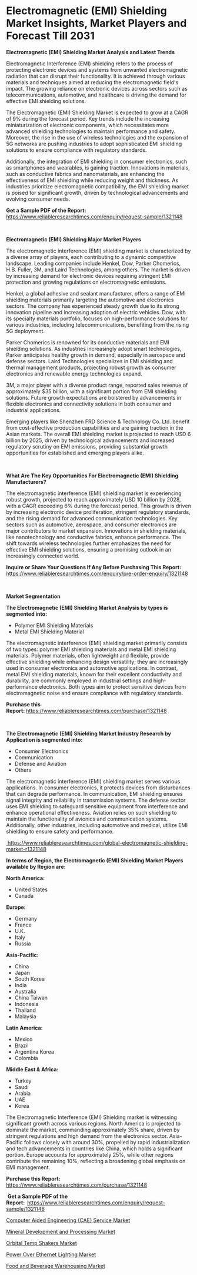 <p><h1>Electromagnetic (EMI) Shielding Market Insights, Market Players and Forecast Till 2031</h1></p><p><strong>Electromagnetic (EMI) Shielding Market Analysis and Latest Trends</strong></p>
<p><p>Electromagnetic Interference (EMI) shielding refers to the process of protecting electronic devices and systems from unwanted electromagnetic radiation that can disrupt their functionality. It is achieved through various materials and techniques aimed at reducing the electromagnetic field's impact. The growing reliance on electronic devices across sectors such as telecommunications, automotive, and healthcare is driving the demand for effective EMI shielding solutions.</p><p>The Electromagnetic (EMI) Shielding Market is expected to grow at a CAGR of 9% during the forecast period. Key trends include the increasing miniaturization of electronic components, which necessitates more advanced shielding technologies to maintain performance and safety. Moreover, the rise in the use of wireless technologies and the expansion of 5G networks are pushing industries to adopt sophisticated EMI shielding solutions to ensure compliance with regulatory standards.</p><p>Additionally, the integration of EMI shielding in consumer electronics, such as smartphones and wearables, is gaining traction. Innovations in materials, such as conductive fabrics and nanomaterials, are enhancing the effectiveness of EMI shielding while reducing weight and thickness. As industries prioritize electromagnetic compatibility, the EMI shielding market is poised for significant growth, driven by technological advancements and evolving consumer needs.</p></p>
<p><strong>Get a Sample PDF of the Report:&nbsp;</strong> <a href="https://www.reliableresearchtimes.com/enquiry/request-sample/1321148?utm_campaign=1595&utm_medium=2&utm_source=Github&utm_content=ia&utm_term=30102024&utm_id=electromagnetic-emi-shielding">https://www.reliableresearchtimes.com/enquiry/request-sample/1321148</a></p>
<p>&nbsp;</p>
<p><strong>Electromagnetic (EMI) Shielding Major Market Players</strong></p>
<p><p>The electromagnetic interference (EMI) shielding market is characterized by a diverse array of players, each contributing to a dynamic competitive landscape. Leading companies include Henkel, Dow, Parker Chomerics, H.B. Fuller, 3M, and Laird Technologies, among others. The market is driven by increasing demand for electronic devices requiring stringent EMI protection and growing regulations on electromagnetic emissions.</p><p>Henkel, a global adhesive and sealant manufacturer, offers a range of EMI shielding materials primarily targeting the automotive and electronics sectors. The company has experienced steady growth due to its strong innovation pipeline and increasing adoption of electric vehicles. Dow, with its specialty materials portfolio, focuses on high-performance solutions for various industries, including telecommunications, benefiting from the rising 5G deployment.</p><p>Parker Chomerics is renowned for its conductive materials and EMI shielding solutions. As industries increasingly adopt smart technologies, Parker anticipates healthy growth in demand, especially in aerospace and defense sectors. Laird Technologies specializes in EMI shielding and thermal management products, projecting robust growth as consumer electronics and renewable energy technologies expand.</p><p>3M, a major player with a diverse product range, reported sales revenue of approximately $35 billion, with a significant portion from EMI shielding solutions. Future growth expectations are bolstered by advancements in flexible electronics and connectivity solutions in both consumer and industrial applications.</p><p>Emerging players like Shenzhen FRD Science & Technology Co. Ltd. benefit from cost-effective production capabilities and are gaining traction in the Asian markets. The overall EMI shielding market is projected to reach USD 6 billion by 2025, driven by technological advancements and increased regulatory scrutiny on EMI emissions, providing substantial growth opportunities for established and emerging players alike.</p></p>
<p>&nbsp;</p>
<p><strong>What Are The Key Opportunities For Electromagnetic (EMI) Shielding Manufacturers?</strong></p>
<p><p>The electromagnetic interference (EMI) shielding market is experiencing robust growth, projected to reach approximately USD 10 billion by 2028, with a CAGR exceeding 6% during the forecast period. This growth is driven by increasing electronic device proliferation, stringent regulatory standards, and the rising demand for advanced communication technologies. Key sectors such as automotive, aerospace, and consumer electronics are major contributors to market expansion. Innovations in shielding materials, like nanotechnology and conductive fabrics, enhance performance. The shift towards wireless technologies further emphasizes the need for effective EMI shielding solutions, ensuring a promising outlook in an increasingly connected world.</p></p>
<p><strong>Inquire or Share Your Questions If Any Before Purchasing This Report:</strong> <a href="https://www.reliableresearchtimes.com/enquiry/pre-order-enquiry/1321148?utm_campaign=1595&utm_medium=2&utm_source=Github&utm_content=ia&utm_term=30102024&utm_id=electromagnetic-emi-shielding">https://www.reliableresearchtimes.com/enquiry/pre-order-enquiry/1321148</a></p>
<p>&nbsp;</p>
<p><strong>Market Segmentation</strong></p>
<p><strong>The Electromagnetic (EMI) Shielding Market Analysis by types is segmented into:</strong></p>
<p><ul><li>Polymer EMI Shielding Materials</li><li>Metal EMI Shielding Material</li></ul></p>
<p><p>The electromagnetic interference (EMI) shielding market primarily consists of two types: polymer EMI shielding materials and metal EMI shielding materials. Polymer materials, often lightweight and flexible, provide effective shielding while enhancing design versatility; they are increasingly used in consumer electronics and automotive applications. In contrast, metal EMI shielding materials, known for their excellent conductivity and durability, are commonly employed in industrial settings and high-performance electronics. Both types aim to protect sensitive devices from electromagnetic noise and ensure compliance with regulatory standards.</p></p>
<p><strong>Purchase this Report:&nbsp;</strong><a href="https://www.reliableresearchtimes.com/purchase/1321148?utm_campaign=1595&utm_medium=2&utm_source=Github&utm_content=ia&utm_term=30102024&utm_id=electromagnetic-emi-shielding">https://www.reliableresearchtimes.com/purchase/1321148</a></p>
<p>&nbsp;</p>
<p><strong>The Electromagnetic (EMI) Shielding Market Industry Research by Application is segmented into:</strong></p>
<p><ul><li>Consumer Electronics</li><li>Communication</li><li>Defense and Aviation</li><li>Others</li></ul></p>
<p><p>The electromagnetic interference (EMI) shielding market serves various applications. In consumer electronics, it protects devices from disturbances that can degrade performance. In communication, EMI shielding ensures signal integrity and reliability in transmission systems. The defense sector uses EMI shielding to safeguard sensitive equipment from interference and enhance operational effectiveness. Aviation relies on such shielding to maintain the functionality of avionics and communication systems. Additionally, other industries, including automotive and medical, utilize EMI shielding to ensure safety and performance.</p></p>
<p><a href="https://www.reliableresearchtimes.com/global-electromagnetic-shielding-market-r1321148?utm_campaign=1595&utm_medium=2&utm_source=Github&utm_content=ia&utm_term=30102024&utm_id=electromagnetic-emi-shielding">&nbsp;https://www.reliableresearchtimes.com/global-electromagnetic-shielding-market-r1321148</a></p>
<p><strong>In terms of Region, the Electromagnetic (EMI) Shielding Market Players available by Region are:</strong></p>
<p>
    <p> <strong> North America: </strong>
        <ul>
            <li>United States</li>
            <li>Canada</li>
        </ul>
        </p> 
    <p> <strong> Europe: </strong>
        <ul>
            <li>Germany</li>
            <li>France</li>
            <li>U.K.</li>
            <li>Italy</li>
            <li>Russia</li>
        </ul>
        </p> 
    <p> <strong> Asia-Pacific: </strong>
        <ul>
            <li>China</li>
            <li>Japan</li>
            <li>South Korea</li>
            <li>India</li>
            <li>Australia</li>
            <li>China Taiwan</li>
            <li>Indonesia</li>
            <li>Thailand</li>
            <li>Malaysia</li>
        </ul>
        </p> 
    <p> <strong> Latin America: </strong>
        <ul>
            <li>Mexico</li>
            <li>Brazil</li>
            <li>Argentina Korea</li>
            <li>Colombia</li>
        </ul>
        </p> 
    <p> <strong> Middle East & Africa: </strong>
        <ul>
            <li>Turkey</li>
            <li>Saudi</li>
            <li>Arabia</li>
            <li>UAE</li>
            <li>Korea</li>
        </ul>
    </p>
    </p>
<p><p>The Electromagnetic Interference (EMI) Shielding market is witnessing significant growth across various regions. North America is projected to dominate the market, commanding approximately 35% share, driven by stringent regulations and high demand from the electronics sector. Asia-Pacific follows closely with around 30%, propelled by rapid industrialization and tech advancements in countries like China, which holds a significant portion. Europe accounts for approximately 25%, while other regions contribute the remaining 10%, reflecting a broadening global emphasis on EMI management.</p></p>
<p><strong>Purchase this Report: </strong><a href="https://www.reliableresearchtimes.com/purchase/1321148?utm_campaign=1595&utm_medium=2&utm_source=Github&utm_content=ia&utm_term=30102024&utm_id=electromagnetic-emi-shielding">https://www.reliableresearchtimes.com/purchase/1321148</a></p>
<p>&nbsp;<strong>Get a Sample PDF of the Report:&nbsp;&nbsp;</strong><a href="https://www.reliableresearchtimes.com/enquiry/request-sample/1321148?utm_campaign=1595&utm_medium=2&utm_source=Github&utm_content=ia&utm_term=30102024&utm_id=electromagnetic-emi-shielding">https://www.reliableresearchtimes.com/enquiry/request-sample/1321148</a></p>
<p><strong></strong></p>
<p><p><a href="https://www.linkedin.com/pulse/computer-aided-engineering-cae-service-momentum-charting-tudnc?utm_campaign=1595&utm_medium=2&utm_source=Github&utm_content=ia&utm_term=30102024&utm_id=electromagnetic-emi-shielding">Computer Aided Engineering (CAE) Service Market</a></p><p><a href="https://www.linkedin.com/pulse/top-trends-transforming-mineral-development-processing-vyh4f?utm_campaign=1595&utm_medium=2&utm_source=Github&utm_content=ia&utm_term=30102024&utm_id=electromagnetic-emi-shielding">Mineral Development and Processing Market</a></p><p><a href="https://issuu.com/reportprime-2/docs/orbital-temp-shakers-market-size-20_ee72801ed14f5b?utm_campaign=1595&utm_medium=2&utm_source=Github&utm_content=ia&utm_term=30102024&utm_id=electromagnetic-emi-shielding">Orbital Temp Shakers Market</a></p><p><a href="https://www.linkedin.com/pulse/power-over-ethernet-lighting-market-size-share-growth-analysis-ui8qe?utm_campaign=1595&utm_medium=2&utm_source=Github&utm_content=ia&utm_term=30102024&utm_id=electromagnetic-emi-shielding">Power Over Ethernet Lighting Market</a></p><p><a href="https://www.linkedin.com/pulse/emerging-opportunities-challenges-global-food-beverage-czqzc?utm_campaign=1595&utm_medium=2&utm_source=Github&utm_content=ia&utm_term=30102024&utm_id=electromagnetic-emi-shielding">Food and Beverage Warehousing Market</a></p></p>